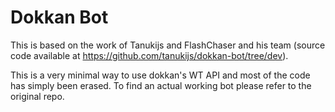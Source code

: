 # Dokkan Bot
This is based on the work of Tanukijs and FlashChaser and his team (source code available at https://github.com/tanukijs/dokkan-bot/tree/dev).

This is a very minimal way to use dokkan's WT API and most of the code has simply been erased. To find an actual working bot please refer to the original repo.


```
